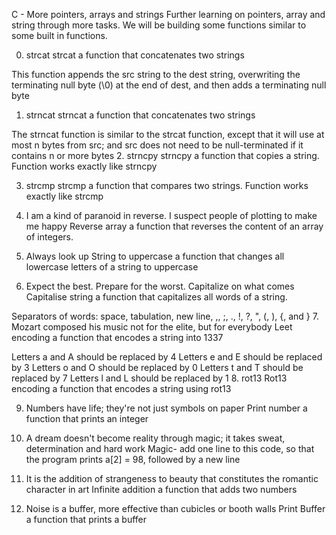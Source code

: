 C - More pointers, arrays and strings
Further learning on pointers, array and string through more tasks. We will be building some functions similar to some built in functions.

0. strcat
strcat a function that concatenates two strings

This function appends the src string to the dest string, overwriting the terminating null byte (\0) at the end of dest, and then adds a terminating null byte
1. strncat
strncat a function that concatenates two strings

The strncat function is similar to the strcat function, except that
it will use at most n bytes from src; and
src does not need to be null-terminated if it contains n or more bytes
2. strncpy
strncpy a function that copies a string. Function works exactly like strncpy

3. strcmp
strcmp a function that compares two strings. Function works exactly like strcmp

4. I am a kind of paranoid in reverse. I suspect people of plotting to make me happy
Reverse array a function that reverses the content of an array of integers.

5. Always look up
String to uppercase a function that changes all lowercase letters of a string to uppercase

6. Expect the best. Prepare for the worst. Capitalize on what comes
Capitalise string a function that capitalizes all words of a string.

Separators of words: space, tabulation, new line, ,, ;, ., !, ?, ", (, ), {, and }
7. Mozart composed his music not for the elite, but for everybody
Leet encoding a function that encodes a string into 1337

Letters a and A should be replaced by 4
Letters e and E should be replaced by 3
Letters o and O should be replaced by 0
Letters t and T should be replaced by 7
Letters l and L should be replaced by 1
8. rot13
Rot13 encoding a function that encodes a string using rot13

9. Numbers have life; they're not just symbols on paper
Print number a function that prints an integer

10. A dream doesn't become reality through magic; it takes sweat, determination and hard work
Magic- add one line to this code, so that the program prints a[2] = 98, followed by a new line

11. It is the addition of strangeness to beauty that constitutes the romantic character in art
Infinite addition a function that adds two numbers

12. Noise is a buffer, more effective than cubicles or booth walls
Print Buffer a function that prints a buffer